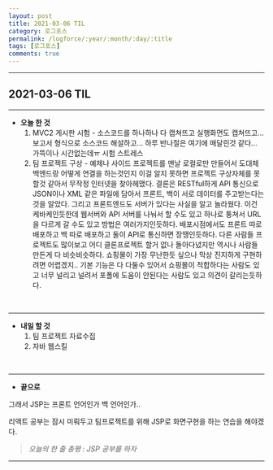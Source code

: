```yaml
---
layout: post
title: 2021-03-06 TIL
category: 로그포스
permalink: /logforce/:year/:month/:day/:title
tags: [로그포스]
comments: true
---
```


---

## 2021-03-06 TIL

---

- **오늘 한 것**
  1. MVC2 게시판 시험 - 소스코드를 하나하나 다 캡쳐뜨고 실행화면도 캡쳐뜨고... 보고서 형식으로 소스코드 해설하고... 하루 반나절은 여기에 매달린것 같다... 가뜩이나 시간없는데ㅠ 시험 스트레스
  2. 팀 프로젝트 구상 - 예제나 사이드 프로젝트를 맨날 로컬로만 만들어서 도대체 백엔드랑 어떻게 연결을 하는것인지 이걸 알지 못하면 프로젝트 구상자체를 못할것 같아서 무작정 인터넷을 찾아헤맸다. 결론은 RESTful하게 API 통신으로 JSON이나 XML 같은 파일에 담아서 프론트, 백이 서로 데이터를 주고받는다는 것을 알았다. 그리고 프론트엔드도 서버가 있다는 사실을 알고 놀라웠다. 이건 케바케인듯한데 웹서버와 API 서버를 나눠서 할 수도 있고 하나로 퉁쳐서 URL을 다르게 갈 수도 있고 방법은 여러가지인듯하다. 배포시점에서도 프론트 따로 배포하고 백 따로 배포하고 둘이 API로 통신하면 장땡인듯하다. 다른 사람들 프로젝트도 많이보고 어디 클론프로젝트 할거 없나 돌아다녔지만 역시나 사람들 만든게 다 비슷비슷하다. 쇼핑몰이 가장 무난한듯 싶으나 막상 진지하게 구현하려면 어렵겠지.. 기본 기능은 다 다둘수 있어서 쇼핑몰이 적합하다는 사람도 있고 너무 널리고 널려서 포폴에 도움이 안된다는 사람도 있고 의견이 갈리는듯하다. 

<br>

---

- **내일 할 것**
  1. 팀 프로젝트 자료수집
  2. 자바 웹스킬 

<br>

---

- **끝으로**

그래서 JSP는 프론트 언어인가 백 언어인가..

리액트 공부는 잠시 미뤄두고 팀프로젝트를 위해 JSP로 화면구현을 하는 연습을 해야겠다.

> _오늘의 한 줄 총평 : JSP 공부를 하자_

---
